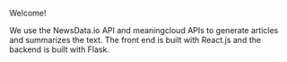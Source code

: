 Welcome!

We use the NewsData.io API and meaningcloud APIs to generate articles and summarizes the text. The front end is built with React.js and the backend is built with Flask.
